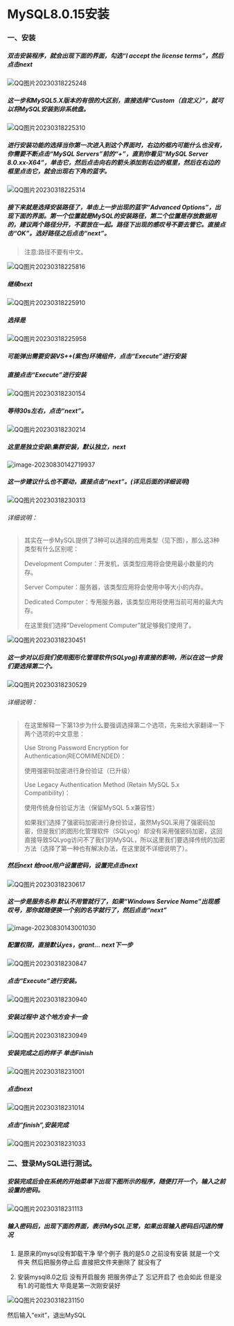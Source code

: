 # MySQL8.0.15安装

### 一、安装

##### 双击安装程序，就会出现下面的界面，勾选“I accept the license terms”，然后点击next

![QQ图片20230318225248](https://typora-picture-zhao.oss-cn-beijing.aliyuncs.com/Typora/202303182326017.jpg)



##### 这一步和MySQL5.X版本的有很的大区别，直接选择“Custom（自定义）”，就可以将MySQL安装到非系统盘。

![QQ图片20230318225310](https://typora-picture-zhao.oss-cn-beijing.aliyuncs.com/Typora/202303182326413.jpg)



##### 进行安装功能的选择当你第一次进入到这个界面时，右边的框内可能什么也没有，你需要不断点击“MySQL Servers”前的“+”，直到你看见“MySQL Server 8.0.xx-X64”，单击它，然后点击向右的箭头添加到右边的框里，然后在右边的框里点击它，就会出现右下角的蓝字。

![QQ图片20230318225314](https://typora-picture-zhao.oss-cn-beijing.aliyuncs.com/Typora/202303182326494.jpg)



##### 接下来就是选择安装路径了，单击上一步出现的蓝字“Advanced Options”，出现下面的界面。第一个位置就是MySQL的安装路径，第二个位置是存放数据用的，建议两个路径分开，不要放在一起。路径下出现的感叹号不要去管它。直接点击“OK”。选好路径之后点击“next”。

> 注意:路径不要有中文。

![QQ图片20230318225816](https://typora-picture-zhao.oss-cn-beijing.aliyuncs.com/Typora/202303182326888.jpg)



##### 继续next

![QQ图片20230318225910](https://typora-picture-zhao.oss-cn-beijing.aliyuncs.com/Typora/202303182326703.jpg)



##### 选择是

![QQ图片20230318225958](https://typora-picture-zhao.oss-cn-beijing.aliyuncs.com/Typora/202303182326611.jpg)



##### 可能弹出需要安装VS++(紫色)环境组件，点击“Execute”进行安装





##### 直接点击“Execute”进行安装

![QQ图片20230318230154](https://typora-picture-zhao.oss-cn-beijing.aliyuncs.com/Typora/202303182326544.png)



##### 等待30s左右，点击“next”。

![QQ图片20230318230214](https://typora-picture-zhao.oss-cn-beijing.aliyuncs.com/Typora/202303182326659.png)



##### 这里是独立安装\集群安装，默认独立，next

![image-20230830142719937](https://typora-picture-zhao.oss-cn-beijing.aliyuncs.com/Typora/image-20230830142719937.png)



##### 这一步建议什么也不要动，直接点击“next”。(详见后面的详细说明)

![QQ图片20230318230313](https://typora-picture-zhao.oss-cn-beijing.aliyuncs.com/Typora/202303182326400.jpg)

###### 详细说明：

> 其实在一步MySQL提供了3种可以选择的应用类型（见下图），那么这3种类型有什么区别呢：
>
> Development Computer：开发机，该类型应用将会使用最小数量的内存。
>
> Server Computer：服务器，该类型应用将会使用中等大小的内存。
>
> Dedicated Computer：专用服务器，该类型应用将使用当前可用的最大内存。
>
> 在这里我们选择“Development Computer”就足够我们使用了。

![QQ图片20230318230451](https://typora-picture-zhao.oss-cn-beijing.aliyuncs.com/Typora/202303182326673.jpg)



##### 这一步对以后我们使用图形化管理软件(SQLyog)有直接的影响，所以在这一步我们要选择第二个。

![QQ图片20230318230529](https://typora-picture-zhao.oss-cn-beijing.aliyuncs.com/Typora/202303182326582.jpg)

###### 详细说明：

> 在这里解释一下第13步为什么要强调选择第二个选项，先来给大家翻译一下两个选项的中文意思：
>
> Use Strong Password Encryption for Authentication(RECOMIMENDED)：
>
> 使用强密码加密进行身份验证（已升级）
>
> Use Legacy Authentication Method (Retain MySQL 5.x Compatibility)：
>
> 使用传统身份验证方法（保留MySQL 5.x兼容性）
>
> 如果我们选择了强密码加密进行身份验证，虽然MySQL采用了强密码加密，但是我们的图形化管理软件（SQLyog）却没有采用强密码加密，这回直接导致SQLyog访问不了我们的MySQL，所以这里我们要选择传统的加密方法（选择了第一种也有解决办法，在这里就不详细说明了）。



##### 然后next 给root用户设置密码，设置完点击next

![QQ图片20230318230617](https://typora-picture-zhao.oss-cn-beijing.aliyuncs.com/Typora/202303182326589.jpg)



##### 这一步是服务名称 默认不用管就行了，如果“Windows Service Name”出现感叹号，那你就随便换一个别的名字就行了，然后点击“next”

![image-20230830143001030](https://typora-picture-zhao.oss-cn-beijing.aliyuncs.com/Typora/image-20230830143001030.png)



##### 配置权限，直接默认yes，grant... next下一步

![QQ图片20230318230847](https://typora-picture-zhao.oss-cn-beijing.aliyuncs.com/Typora/202303182326730.jpg)



##### 点击“Execute”进行安装。

![QQ图片20230318230940](https://typora-picture-zhao.oss-cn-beijing.aliyuncs.com/Typora/202303182326520.jpg)



##### 安装过程中 这个地方会卡一会

![QQ图片20230318230949](https://typora-picture-zhao.oss-cn-beijing.aliyuncs.com/Typora/202303182326308.jpg)



##### 安装完成之后的样子 单击Finish

![QQ图片20230318231001](https://typora-picture-zhao.oss-cn-beijing.aliyuncs.com/Typora/202303182326067.jpg)



##### 点击next

![QQ图片20230318231014](https://typora-picture-zhao.oss-cn-beijing.aliyuncs.com/Typora/202303182326776.jpg)



##### 点击“finish”,安装完成

![QQ图片20230318231033](https://typora-picture-zhao.oss-cn-beijing.aliyuncs.com/Typora/202303182326443.jpg)







### 二、登录MySQL进行测试。

##### 安装完成后会在系统的开始菜单下出现下图所示的程序，随便打开一个，输入之前设置的密码。

![QQ图片20230318231113](https://typora-picture-zhao.oss-cn-beijing.aliyuncs.com/Typora/202303182326325.png)



##### 输入密码后，出现下面的界面，表示MySQL正常，如果出现输入密码后闪退的情况

1. 是原来的mysql没有卸载干净 举个例子 我的是5.0 之前没有安装 就是一个文件夹 然后把服务停止后 直接把文件夹删除了 就没有了

2. 安装mysql8.0之后 没有开启服务 把服务停止了 忘记开启了 也会如此 但是没有1.的可能性大 毕竟是第一次刚安装好

![QQ图片20230318231150](https://typora-picture-zhao.oss-cn-beijing.aliyuncs.com/Typora/202303182326195.jpg)

然后输入“exit”，退出MySQL